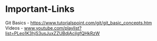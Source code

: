 # Important-Links

Git Basics -  https://www.tutorialspoint.com/git/git_basic_concepts.htm
Videos - www.youtube.com/playlist?list=PLeo1K3hjS3usJuxZZUBdjAcilgfQHkRzW
